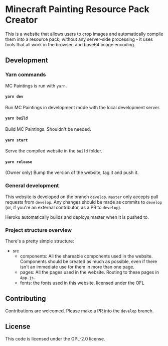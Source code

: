 # Minecraft Painting Resource Pack Creator

This is a website that allows users to crop images and automatically compile them into a resource pack, without
any server-side processing - it uses tools that all work in the browser, and base64 image encoding.

## Development

### Yarn commands

MC Paintings is run with `yarn`.

#### `yarn dev`

Run MC Paintings in development mode with the local development server.

#### `yarn build`

Build MC Paintings. Shouldn't be needed.

#### `yarn start`

Serve the compiled website in the `build` folder.

#### `yarn release`

(Owner only) Bump the version of the website, tag it and push it.

### General development

This website is developed on the branch `develop`. `master` only accepts pull requests from `develop`. Any changes
should be made as commits to `develop` (or, if you're an external contributor, as a PR to `develop`).

Heroku automatically builds and deploys master when it is pushed to.

### Project structure overview

There's a pretty simple structure:

- src
  - components: All the shareable components used in the website. Components should be created as much as possible, even if there isn't an immediate use for them in more than one page.
  - pages: All the pages used in the website. Routing to these pages in `App.js`.
  - fonts: the fonts used in this website, licensed under the OFL

## Contributing

Contributions are welcomed. Please make a PR into the `develop` branch.

## License

This code is licensed under the GPL-2.0 license.
